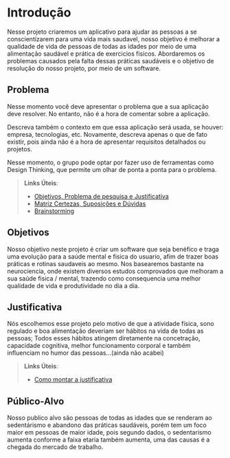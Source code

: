 # Introdução

Nesse projeto criaremos um aplicativo para ajudar as pessoas a se conscientizarem para uma vida mais saudavel, nosso objetivo é melhorar a qualidade de vida de pessoas de todas as idades por meio de uma alimentação saudável e prática de exercicios fisicos. Abordaremos os problemas causados pela falta dessas práticas saudáveis e o objetivo de resolução do nosso projeto, por meio de um software.

## Problema
Nesse momento você deve apresentar o problema que a sua aplicação deve  resolver. No entanto, não é a hora de comentar sobre a aplicação.

Descreva também o contexto em que essa aplicação será usada, se  houver: empresa, tecnologias, etc. Novamente, descreva apenas o que de  fato existir, pois ainda não é a hora de apresentar requisitos  detalhados ou projetos.

Nesse momento, o grupo pode optar por fazer uso  de ferramentas como Design Thinking, que permite um olhar de ponta a ponta para o problema.

> **Links Úteis**:
> - [Objetivos, Problema de pesquisa e Justificativa](https://medium.com/@versioparole/objetivos-problema-de-pesquisa-e-justificativa-c98c8233b9c3)
> - [Matriz Certezas, Suposições e Dúvidas](https://medium.com/educa%C3%A7%C3%A3o-fora-da-caixa/matriz-certezas-suposi%C3%A7%C3%B5es-e-d%C3%BAvidas-fa2263633655)
> - [Brainstorming](https://www.euax.com.br/2018/09/brainstorming/)

## Objetivos

Nosso objetivo neste projeto é criar um software que seja benéfico e traga uma evolução para a saúde mental e fisica do usuario, afim de trazer boas práticas e rotinas saudaveis ao mesmo. Nos basearemos bastante na neurociencia, onde existem diversos estudos comprovados que melhoram a sua saúde fisica / mental, trazendo como consequencia uma melhor qualidade de vida e produtividade no dia a dia.

## Justificativa

Nós escolhemos esse projeto pelo motivo de que a atividade física, sono regulado e boa alimentação deveriam ser hábitos na vida de todas as pessoas; Todos esses hábitos atingem diretamente na concetração, capacidade cognitiva, melhor funcionamento corporal e também influenciam no humor das pessoas...(ainda não acabei)

> **Links Úteis**:
> - [Como montar a justificativa](https://guiadamonografia.com.br/como-montar-justificativa-do-tcc/)

## Público-Alvo

Nosso publico alvo são pessoas de todas as idades que se renderam ao sedentárismo e abandono das práticas saudáveis, porém tem um foco maior em pessoas de maior idade, pois segundo dados, o sedentarismo aumenta conforme a faixa etaria também aumenta, uma das causas é a chegada do mercado de trabalho.
